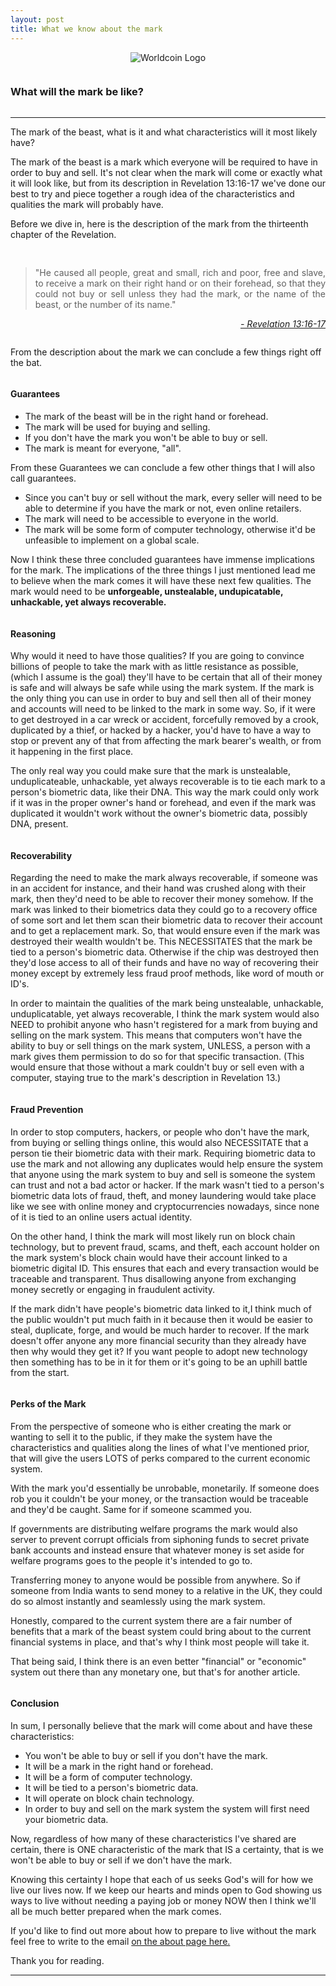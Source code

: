 ```yaml
---
layout: post
title: What we know about the mark
---
```




<p align="center">
<img src="https://www.artificialintelligence-news.com/wp-content/uploads/sites/9/2023/08/sec-gary-gensler-ai-artificial-intelligence-legal-law-finance-automation-768x511.jpg" alt="Worldcoin Logo"/>
</p>

<pre>
</pre>
### What will the mark be like? 
<pre>
</pre>

---

The mark of the beast, what is it and what characteristics
will it most likely have?

The mark of the beast is a mark which everyone will be
required to have in order to buy and sell. It's not clear when
the mark will come or exactly what it will look like, but from
its description in Revelation 13:16-17 we've done our best to
try and piece together a rough idea of the characteristics and
qualities the mark will probably have.

Before we dive in, here is the description of the mark from
the thirteenth chapter of the Revelation.

<pre>

</pre>

<blockquote style="text-align: justify;">
"He caused all people, great and small, rich and poor, free and slave, to receive a mark on their right hand or on their forehead, so that they could not buy or sell unless they had the mark, or the name of the beast, or the number of its name." 
</blockquote>
<cite style="text-align: right; display: block;"><a href="https://www.biblegateway.com/passage/?search=Revelation+13%3A16-17&version=KJV" target="_blank">- Revelation 13:16-17 </a></cite>


<pre>
</pre>

From the description about the mark we can conclude a few
things right off the bat.

<pre>
</pre>

#### Guarantees
* The mark of the beast will be in the right hand or forehead.
* The mark will be used for buying and selling.
* If you don't have the mark you won't be able to buy or sell.
* The mark is meant for everyone, "all".

From these Guarantees we can conclude a few other things that
I will also call guarantees.

* Since you can't buy or sell without the mark, every seller will need to be able to determine if you have the mark or not, even online retailers.
* The mark will need to be accessible to everyone in the world.
* The mark will be some form of computer technology, otherwise it'd be unfeasible to implement on a global scale.

Now I think these three concluded guarantees have immense
implications for the mark. The implications of the three
things I just mentioned lead me to believe when the mark comes
it will have these next few qualities. The mark would need to
be **unforgeable, unstealable, undupicatable, unhackable, yet
always recoverable.**

<pre>
</pre>

#### Reasoning 
Why would it need to have those qualities?
If you are going to convince billions of people to take the
mark with as little resistance as possible, (which I assume is
the goal) they'll have to be certain that all of their money
is safe and will always be safe while using the mark system.
If the mark is the only thing you can use in order to buy and
sell then all of their money and accounts will need to be
linked to the mark in some way. So, if it were to get
destroyed in a car wreck or accident, forcefully removed by a
crook, duplicated by a thief, or hacked by a hacker, you'd
have to have a way to stop or prevent any of that from
affecting the mark bearer's wealth, or from it happening in
the first place.

The only real way you could make sure that the mark is
unstealable, unduplicateable, unhackable, yet always
recoverable is to tie each mark to a person's biometric data,
like their DNA. This way the mark could only work if it was in
the proper owner's hand or forehead, and even if the mark was
duplicated it wouldn't work without the owner's biometric
data, possibly DNA, present.

<pre>
</pre>

#### Recoverability
Regarding the need to make the mark always recoverable, if
someone was in an accident for instance, and their hand was
crushed along with their mark, then they'd need to be able to
recover their money somehow. If the mark was linked to their
biometrics data  they could go to a recovery office of some
sort and let them scan their biometric data to recover their
account and to get a replacement mark. So, that would ensure
even if the mark was destroyed their wealth wouldn't be. This
NECESSITATES that the mark be tied to a person's biometric
data. Otherwise if the chip was destroyed then they'd lose
access to all of their funds and have no way of recovering
their money except by extremely less fraud proof methods, like
word of mouth or ID's.

In order to maintain the qualities of the mark being
unstealable, unhackable, unduplicatable, yet always
recoverable, I think the mark system would also NEED to
prohibit anyone who hasn't registered for a mark from buying
and selling on the mark system. This means that computers
won't have the ability to buy or sell things on the mark
system, UNLESS, a person with a mark gives them permission to
do so for that specific transaction. (This would ensure that
those without a mark couldn't buy or sell even with a
computer, staying true to the mark's description in Revelation
13.)

<pre>
</pre>

#### Fraud Prevention
In order to stop computers, hackers, or people who don't have
the mark, from buying or selling things online, this would
also NECESSITATE that a person tie their biometric data with
their mark. Requiring biometric data to use the mark and not
allowing any duplicates would help ensure the system that
anyone using the mark system to buy and sell is someone the
system can trust and not a bad actor or hacker. If the mark
wasn't tied to a person's biometric data lots of fraud, theft,
and money laundering would take place like we see with online
money and cryptocurrencies nowadays, since none of it is tied
to an online users actual identity.

On the other hand, I think the mark will most likely run on
block chain technology, but to prevent fraud, scams, and theft,
each account holder on the mark system's block chain would have
their account linked to a biometric digital ID. This ensures
that each and every transaction would be traceable and
transparent. Thus disallowing anyone from exchanging money
secretly or engaging in fraudulent activity.

If the mark didn't have people's biometric data linked to it,I
think much of the public wouldn't put much faith in it because
then it would be easier to steal, duplicate, forge, and would
be much harder to recover. If the mark doesn't offer anyone
any more financial security than they already have then why
would they get it? If you want people to adopt new technology
then something has to be in it for them or it's going to be an
uphill battle from the start.

<pre>
</pre>

#### Perks of the Mark
From the perspective of someone who is either creating the
mark or wanting to sell it to the public, if they make the
system have the characteristics and qualities along the lines
of what I've mentioned prior, that will give the users LOTS of
perks compared to the current economic system.

With the mark you'd essentially be unrobable, monetarily. If
someone does rob you it couldn't be your money, or the
transaction would be traceable and they'd be caught. Same for
if someone scammed you.

If governments are distributing welfare programs the mark
would also server to prevent corrupt officials from siphoning
funds to secret private bank accounts and instead ensure that
whatever money is set aside for welfare programs goes to the
people it's intended to go to.

Transferring money to anyone would be possible from anywhere.
So if someone from India wants to send money to a relative in
the UK, they could do so almost instantly and seamlessly using
the mark system.

Honestly, compared to the current system there are a fair
number of benefits that a mark of the beast system could bring
about to the current financial systems in place, and that's
why I think most people will take it.

That being said, I think there is an even better "financial"
or "economic" system out there than any monetary one, but
that's for another article.

<pre>
</pre>

#### Conclusion

In sum, I personally believe that the mark will come about and have these characteristics:
* You won't be able to buy or sell if you don't have the mark.
* It will be a mark in the right hand or forehead.
* It will be a form of computer technology.
* It will be tied to a person's biometric data.
* It will operate on block chain technology.
* In order to buy and sell on the mark system the system will first need your biometric data.

Now, regardless of how many of these characteristics I've
shared are certain, there is ONE characteristic of the mark that
IS a certainty, that is we won't be able to buy or sell if we
don't have the mark.

Knowing this certainty I hope that each of us seeks God's will
for how we live our lives now. If we keep our hearts and minds
open to God showing us ways to live without needing a paying
job or money NOW then I think we'll all be much better
prepared when the mark comes.

If you'd like to find out more about how to prepare to live without the mark feel free to write to the email 
[on the about page here.](https://drybones37.github.io./about/)

Thank you for reading.

---




<!--
##### Index:
Post ideas:
* What we can infer about the mark.
* 


-->


